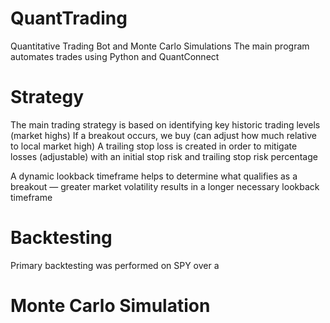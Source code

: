 # QuantTrading
Quantitative Trading Bot and Monte Carlo Simulations
The main program automates trades using Python and QuantConnect


# Strategy
The main trading strategy is based on identifying key historic trading levels (market highs)
If a breakout occurs, we buy (can adjust how much relative to local market high)
A trailing stop loss is created in order to mitigate losses (adjustable) with an initial stop risk and trailing stop risk percentage

A dynamic lookback timeframe helps to determine what qualifies as a breakout — greater market volatility results in a longer necessary lookback timeframe

# Backtesting
Primary backtesting was performed on SPY over a 

# Monte Carlo Simulation
